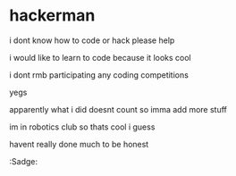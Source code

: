 # hackerman
i dont know how to code or hack please help

i would like to learn to code because it looks cool

i dont rmb participating any coding competitions

yegs

apparently what i did doesnt count so imma add more stuff

im in robotics club so thats cool i guess

havent really done much to be honest

:Sadge:
